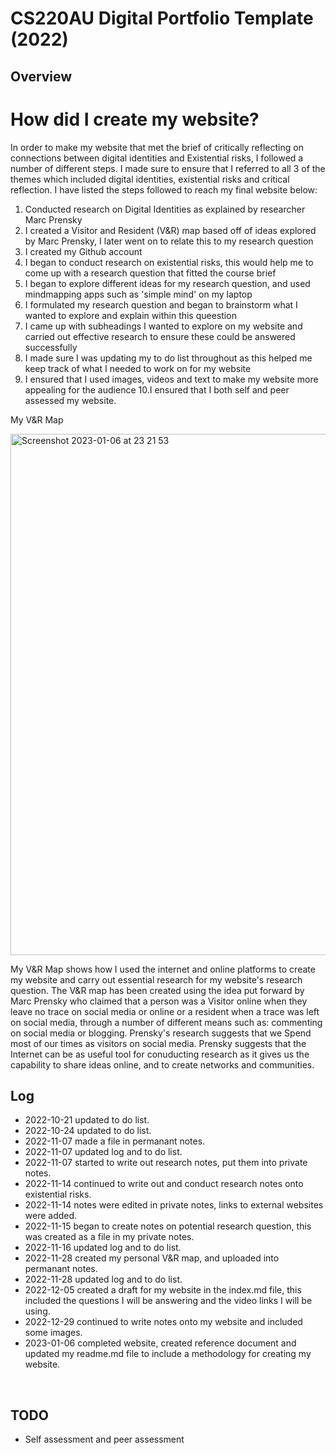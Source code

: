 # CS220AU Digital Portfolio Template (2022)

## Overview

# How did I create my website?

In order to make my website that met the brief of critically reflecting on connections between digital identities and Existential risks, I followed a number of different steps. I made sure to ensure that I referred to all 3 of the themes which included digital identities, existential risks and critical reflection. I have listed the steps followed to reach my final website below:

1. Conducted research on Digital Identities as explained by researcher Marc Prensky
2. I created a Visitor and Resident (V&R) map based off of ideas explored by Marc Prensky, I later went on to relate this to my research question
3. I created my Github account
4. I began to conduct research on existential risks, this would help me to come up with a research question that fitted the course brief
5. I began to explore different ideas for my research question, and used mindmapping apps such as 'simple mind' on my laptop
6. I formulated my research question and began to brainstorm what I wanted to explore and explain within this queestion
7. I came up with subheadings I wanted to explore on my website and carried out effective research to ensure these could be answered successfully
8. I made sure I was updating my to do list throughout as this helped me keep track of what I needed to work on for my website
9. I ensured that I used images, videos and text to make my website more appealing for the audience
10.I ensured that I both self and peer assessed my website.

My V&R Map 

<img width="834" alt="Screenshot 2023-01-06 at 23 21 53" src="https://user-images.githubusercontent.com/116093715/211115879-cc643ff4-bc50-47cf-bcf9-9506977c9b9e.png">


My V&R Map shows how I used the internet and online platforms to create my website and carry out essential research for my website's research question. The V&R map has been created using the idea put forward by Marc Prensky who claimed that a person was a Visitor online when they leave no trace on social media or online or a resident when a trace was left on social media, through a number of different means such as: commenting on social media or blogging. Prensky's research suggests that we Spend most of our times as visitors on social media. Prensky suggests that the Internet can be as useful tool for conuducting research as it gives us the capability to share ideas online, and to create networks and communities.

## Log
- 2022-10-21 updated to do list.
- 2022-10-24 updated to do list.
- 2022-11-07 made a file in permanant notes.
- 2022-11-07 updated log and to do list.
- 2022-11-07 started to write out research notes, put them into private notes.
- 2022-11-14 continued to write out and conduct research notes onto existential risks.
- 2022-11-14 notes were edited in private notes, links to external websites were added.
- 2022-11-15 began to create notes on potential research question, this was created as a file in my private notes.
- 2022-11-16 updated log and to do list.
- 2022-11-28 created my personal V&R map, and uploaded into permanant notes.
- 2022-11-28 updated log and to do list.
- 2022-12-05 created a draft for my website in the index.md file, this included the questions I will be answering and the video links I will be using.
- 2022-12-29 continued to write notes onto my website and included some images.
- 2023-01-06 completed website, created reference document and updated my readme.md file to include a methodology for creating my website.

<br>

## TODO
- Self assessment and peer assessment
